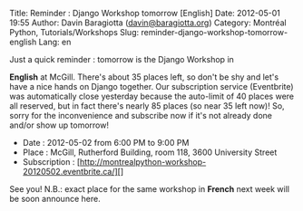 Title: Reminder : Django Workshop tomorrow [English]
Date: 2012-05-01 19:55
Author: Davin Baragiotta (davin@baragiotta.org)
Category: Montréal Python, Tutorials/Workshops
Slug: reminder-django-workshop-tomorrow-english
Lang: en

<!--:en-->Just a quick reminder : tomorrow is the Django Workshop in
**English** at McGill. There's about 35 places left, so don't be shy and
let's have a nice hands on Django together. Our subscription service
(Eventbrite) was automatically close yesterday because the auto-limit of
40 places were all reserved, but in fact there's nearly 85 places (so
near 35 left now)! So, sorry for the inconvenience and subscribe now if
it's not already done and/or show up tomorrow!

-   Date : 2012-05-02 from 6:00 PM to 9:00 PM
-   Place : McGill, Rutherford Building, room 118, 3600 University
    Street
-   Subscription :
    [http://montrealpython-workshop-20120502.eventbrite.ca/][]

See you! N.B.: exact place for the same workshop in **French** next week
will be soon announce here.

  [http://montrealpython-workshop-20120502.eventbrite.ca/]: http://montrealpython-workshop-20120502.eventbrite.ca/
